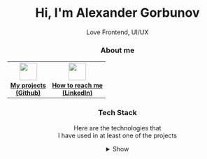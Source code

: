 <h1 align="center">Hi, I'm Alexander Gorbunov</h1>
<p align="center">Love Frontend, UI/UX</p>

<h3 align="center">About me</h2>

<table align="center">
 
 <tr>
  
  <td align="center">
   <a href="https://github.com/arlagonix/arlagonix.github.io"><div>
    <img src="https://cdn.jsdelivr.net/gh/devicons/devicon/icons/github/github-original.svg" width="40" height="40"/>
    <div><strong>My projects<br>(Github)</strong></div>
   </div></a>
  </td>
  
  <td align="center">
   <a href="https://www.linkedin.com/in/alex-gorbunov/"><div>
     <img src="https://cdn.jsdelivr.net/gh/devicons/devicon/icons/linkedin/linkedin-original.svg" width="40" height="40"/>
     <div><strong>How to reach me<br>(LinkedIn)</strong></div>
   </div></a>
  </td>
 
 </tr>
</table>

<h3 align="center">Tech Stack</h2>

<p align="center">Here are the technologies that <br>I have used in at least one of the projects</p>

<details align="center">
 <summary><span align="center">Show</span></summary>
 
<h4 align="center">Fundamentals</h4>

<table align="center">
 
 <tr>
  
  <td align="center">
   <a href="https://www.w3schools.com/html/default.asp">
    <img src="https://cdn.jsdelivr.net/gh/devicons/devicon/icons/html5/html5-original.svg" width="40" height="40"/>
    <div><strong>HTML</strong></div>
   </a>
  </td>
  
  <td align="center">
   <a href="https://www.w3schools.com/css/css_intro.asp">
    <img src="https://cdn.jsdelivr.net/gh/devicons/devicon/icons/css3/css3-original.svg" width="40" height="40"/>
    <div><strong>CSS</strong></div>
   </a>
  </td>
  
  <td align="center">
   <a href="https://developer.mozilla.org/en-US/docs/Learn/JavaScript/First_steps/What_is_JavaScript">
    <img src="https://cdn.jsdelivr.net/gh/devicons/devicon/icons/javascript/javascript-original.svg" width="40" height="40"/>
    <div><strong>JavaScript</strong></div>
   </a>
  </td>
  
  <td align="center">
   <a href="https://www.typescriptlang.org/">
    <img src="https://cdn.jsdelivr.net/gh/devicons/devicon/icons/typescript/typescript-original.svg" width="40" height="40"/>
    <div><strong>TypeScript</strong></div>
   </a>
  </td>
  
 </tr>
</table>

<h4 align="center">UI frameworks, libraries</h4>

<table align="center">
 
 <tr>
  
  <td align="center">
   <a href="https://reactjs.org/">
    <img src="https://cdn.jsdelivr.net/gh/devicons/devicon/icons/react/react-original.svg" width="40" height="40"/>
    <div><strong>ReactJS</strong></div>
   </a>
  </td>
  
  <td align="center">
   <a href="https://nextjs.org/learn/foundations/about-nextjs/what-is-nextjs">
    <img src="https://cdn.jsdelivr.net/gh/devicons/devicon/icons/nextjs/nextjs-original.svg" width="40" height="40"/>
    <div><strong>NextJS</strong></div>
   </a>
  </td>

 </tr>
</table>

<h4 align="center">Styling</h4>

<table align="center">
 <tr>
  
  <td align="center">
   <a href="https://styled-components.com/">
    <img src="./assets/styled-components.jpg" width="40" height="40"/>
    <div><strong>styled<br>components</strong></div>
   </a>
  </td>
  
  <td align="center">
   <a href="https://tailwindcss.com/">
    <img src="https://cdn.jsdelivr.net/gh/devicons/devicon/icons/tailwindcss/tailwindcss-plain.svg" width="40" height="40"/>
    <div><strong>TailwindCSS</strong></div>
   </a>
  </td>
  
  <td align="center">
   <a href="https://en.bem.info/">
    <img src="./assets/bem.svg" width="40" height="40"/>
    <div><strong>BEM</strong></div>
   </a>
  </td>
  
  <td align="center">
   <a href="https://sass-lang.com/">
    <img src="https://cdn.jsdelivr.net/gh/devicons/devicon/icons/sass/sass-original.svg" width="40" height="40"/>
    <div><strong>SASS/SCSS</strong></div>
   </a>
  </td>

 </tr>
</table>
 
<h4 align="center">Bundlers</h4>
 
<table align="center">
 <tr>
  
  <td align="center">
   <a href="https://vitejs.dev/">
    <img src="./assets/vitejs.svg" width="40" height="40"/>
    <div><strong>Vite</strong></div>
   </a>
  </td>
  
  <td align="center">
   <a href="https://webpack.js.org/">
    <img src="https://cdn.jsdelivr.net/gh/devicons/devicon/icons/webpack/webpack-original.svg" width="40" height="40"/>
    <div><strong>Webpack</strong></div>
   </a>
  </td>
  
  <td align="center">
   <a href="https://create-react-app.dev/">
    <img src="https://cdn.jsdelivr.net/gh/devicons/devicon/icons/react/react-original.svg" width="40" height="40"/>
    <div><strong>Create<br>React App</strong></div>
   </a>
  </td>
  
  <td align="center">
   <a href="https://nextjs.org/docs/api-reference/create-next-app">
    <img src="https://cdn.jsdelivr.net/gh/devicons/devicon/icons/nextjs/nextjs-original.svg" width="40" height="40"/>
    <div><strong>Create<br>Next App</strong></div>
   </a>
  </td>
  
 </tr>
</table>

<h4 align="center">Testing</h4>

<table align="center">
 <tr>
  
  <td align="center">
   <a href="https://www.cypress.io/">
    <img src="./assets/cypress.svg" width="40" height="40"/>
    <div><strong>Cypress</strong></div>
   </a>
  </td>
  
  <td align="center">
   <a href="https://vitest.dev/">
    <img src="./assets/vitest.svg" width="40" height="40"/>
    <div><strong>Vitest</strong></div>
   </a>
  </td>
  
  <td align="center">
   <a href="https://storybook.js.org/">
    <img src="https://cdn.jsdelivr.net/gh/devicons/devicon/icons/storybook/storybook-original.svg" width="40" height="40"/>
    <div><strong>Storybook</strong></div>
   </a>
  </td>
  
 </tr>
</table>

<h4 align="center">API requests, state management</h4>

<table align="center">
 <tr>
  
  <td align="center">
   <a href="https://react-query-v3.tanstack.com/">
    <img src="./assets/react-query.svg" width="40" height="40"/>
    <div><strong>React Query</strong></div>
   </a>
  </td>
  
  <td align="center">
   <a href="https://redux-toolkit.js.org/">
    <img src="https://cdn.jsdelivr.net/gh/devicons/devicon/icons/redux/redux-original.svg" width="40" height="40"/>
    <div><strong>Redux Toolkit</strong></div>
   </a>
  </td>
  
 </tr>
</table>
 
 </details>
